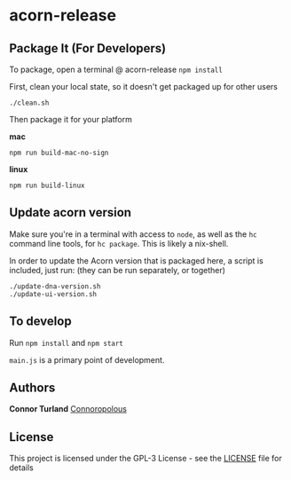 # acorn-release

## Package It (For Developers)

To package, open a terminal @ acorn-release
`npm install`

First, clean your local state, so it doesn't get packaged up for other users
```
./clean.sh
```

Then package it for your platform

**mac**
```
npm run build-mac-no-sign
```

**linux**
```
npm run build-linux
```

## Update acorn version

Make sure you're in a terminal with access to `node`, as well as the `hc` command line tools, for `hc package`. This is likely a nix-shell.

In order to update the Acorn version that is packaged here, a script is included, just run:
(they can be run separately, or together)

```shell
./update-dna-version.sh
./update-ui-version.sh
```

## To develop

Run `npm install` and `npm start`

`main.js` is a primary point of development.


## Authors

**Connor Turland** [Connoropolous](https://github.com/Connoropolous)

## License

This project is licensed under the GPL-3 License - see the [LICENSE](LICENSE) file for details


